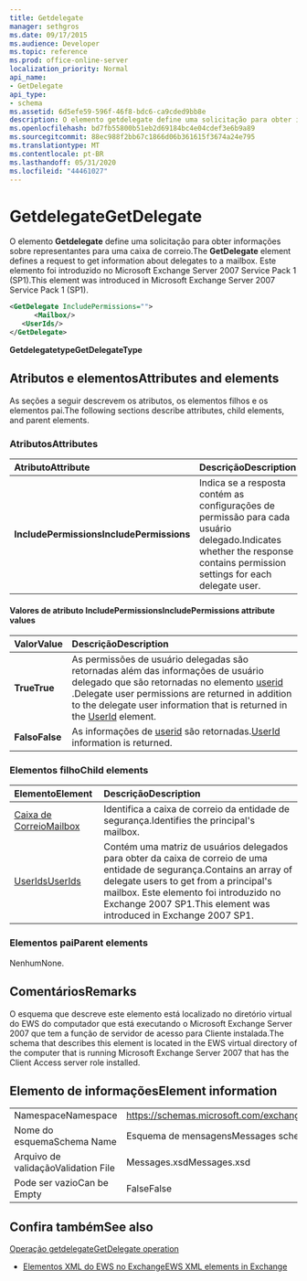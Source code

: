 ```yaml
---
title: Getdelegate
manager: sethgros
ms.date: 09/17/2015
ms.audience: Developer
ms.topic: reference
ms.prod: office-online-server
localization_priority: Normal
api_name:
- GetDelegate
api_type:
- schema
ms.assetid: 6d5efe59-596f-46f8-bdc6-ca9cded9bb8e
description: O elemento getdelegate define uma solicitação para obter informações sobre representantes para uma caixa de correio. Este elemento foi introduzido no Microsoft Exchange Server 2007 Service Pack 1 (SP1).
ms.openlocfilehash: bd7fb55800b51eb2d69184bc4e04cdef3e6b9a89
ms.sourcegitcommit: 88ec988f2bb67c1866d06b361615f3674a24e795
ms.translationtype: MT
ms.contentlocale: pt-BR
ms.lasthandoff: 05/31/2020
ms.locfileid: "44461027"
---
```

# <a name="getdelegate"></a><span data-ttu-id="8a085-104">Getdelegate</span><span class="sxs-lookup"><span data-stu-id="8a085-104">GetDelegate</span></span>

<span data-ttu-id="8a085-105">O elemento **Getdelegate** define uma solicitação para obter informações sobre representantes para uma caixa de correio.</span><span class="sxs-lookup"><span data-stu-id="8a085-105">The **GetDelegate** element defines a request to get information about delegates to a mailbox.</span></span> <span data-ttu-id="8a085-106">Este elemento foi introduzido no Microsoft Exchange Server 2007 Service Pack 1 (SP1).</span><span class="sxs-lookup"><span data-stu-id="8a085-106">This element was introduced in Microsoft Exchange Server 2007 Service Pack 1 (SP1).</span></span> 
  
```xml
<GetDelegate IncludePermissions="">
      <Mailbox/>
   <UserIds/>
</GetDelegate>
```

 <span data-ttu-id="8a085-107">**Getdelegatetype**</span><span class="sxs-lookup"><span data-stu-id="8a085-107">**GetDelegateType**</span></span>
## <a name="attributes-and-elements"></a><span data-ttu-id="8a085-108">Atributos e elementos</span><span class="sxs-lookup"><span data-stu-id="8a085-108">Attributes and elements</span></span>

<span data-ttu-id="8a085-109">As seções a seguir descrevem os atributos, os elementos filhos e os elementos pai.</span><span class="sxs-lookup"><span data-stu-id="8a085-109">The following sections describe attributes, child elements, and parent elements.</span></span>
  
### <a name="attributes"></a><span data-ttu-id="8a085-110">Atributos</span><span class="sxs-lookup"><span data-stu-id="8a085-110">Attributes</span></span>

|<span data-ttu-id="8a085-111">**Atributo**</span><span class="sxs-lookup"><span data-stu-id="8a085-111">**Attribute**</span></span>|<span data-ttu-id="8a085-112">**Descrição**</span><span class="sxs-lookup"><span data-stu-id="8a085-112">**Description**</span></span>|
|:-----|:-----|
|<span data-ttu-id="8a085-113">**IncludePermissions**</span><span class="sxs-lookup"><span data-stu-id="8a085-113">**IncludePermissions**</span></span> <br/> |<span data-ttu-id="8a085-114">Indica se a resposta contém as configurações de permissão para cada usuário delegado.</span><span class="sxs-lookup"><span data-stu-id="8a085-114">Indicates whether the response contains permission settings for each delegate user.</span></span>  <br/> |
   
#### <a name="includepermissions-attribute-values"></a><span data-ttu-id="8a085-115">Valores de atributo IncludePermissions</span><span class="sxs-lookup"><span data-stu-id="8a085-115">IncludePermissions attribute values</span></span>

|<span data-ttu-id="8a085-116">**Valor**</span><span class="sxs-lookup"><span data-stu-id="8a085-116">**Value**</span></span>|<span data-ttu-id="8a085-117">**Descrição**</span><span class="sxs-lookup"><span data-stu-id="8a085-117">**Description**</span></span>|
|:-----|:-----|
|<span data-ttu-id="8a085-118">**True**</span><span class="sxs-lookup"><span data-stu-id="8a085-118">**True**</span></span> <br/> |<span data-ttu-id="8a085-119">As permissões de usuário delegadas são retornadas além das informações de usuário delegado que são retornadas no elemento [userid](userid.md) .</span><span class="sxs-lookup"><span data-stu-id="8a085-119">Delegate user permissions are returned in addition to the delegate user information that is returned in the [UserId](userid.md) element.</span></span>  <br/> |
|<span data-ttu-id="8a085-120">**Falso**</span><span class="sxs-lookup"><span data-stu-id="8a085-120">**False**</span></span> <br/> |<span data-ttu-id="8a085-121">As informações de [userid](userid.md) são retornadas.</span><span class="sxs-lookup"><span data-stu-id="8a085-121">[UserId](userid.md) information is returned.</span></span>  <br/> |
   
### <a name="child-elements"></a><span data-ttu-id="8a085-122">Elementos filho</span><span class="sxs-lookup"><span data-stu-id="8a085-122">Child elements</span></span>

|<span data-ttu-id="8a085-123">**Elemento**</span><span class="sxs-lookup"><span data-stu-id="8a085-123">**Element**</span></span>|<span data-ttu-id="8a085-124">**Descrição**</span><span class="sxs-lookup"><span data-stu-id="8a085-124">**Description**</span></span>|
|:-----|:-----|
|[<span data-ttu-id="8a085-125">Caixa de Correio</span><span class="sxs-lookup"><span data-stu-id="8a085-125">Mailbox</span></span>](mailbox.md) <br/> |<span data-ttu-id="8a085-126">Identifica a caixa de correio da entidade de segurança.</span><span class="sxs-lookup"><span data-stu-id="8a085-126">Identifies the principal's mailbox.</span></span>  <br/> |
|[<span data-ttu-id="8a085-127">UserIds</span><span class="sxs-lookup"><span data-stu-id="8a085-127">UserIds</span></span>](userids.md) <br/> |<span data-ttu-id="8a085-128">Contém uma matriz de usuários delegados para obter da caixa de correio de uma entidade de segurança.</span><span class="sxs-lookup"><span data-stu-id="8a085-128">Contains an array of delegate users to get from a principal's mailbox.</span></span> <span data-ttu-id="8a085-129">Este elemento foi introduzido no Exchange 2007 SP1.</span><span class="sxs-lookup"><span data-stu-id="8a085-129">This element was introduced in Exchange 2007 SP1.</span></span>  <br/> |
   
### <a name="parent-elements"></a><span data-ttu-id="8a085-130">Elementos pai</span><span class="sxs-lookup"><span data-stu-id="8a085-130">Parent elements</span></span>

<span data-ttu-id="8a085-131">Nenhum</span><span class="sxs-lookup"><span data-stu-id="8a085-131">None.</span></span>
  
## <a name="remarks"></a><span data-ttu-id="8a085-132">Comentários</span><span class="sxs-lookup"><span data-stu-id="8a085-132">Remarks</span></span>

<span data-ttu-id="8a085-133">O esquema que descreve este elemento está localizado no diretório virtual do EWS do computador que está executando o Microsoft Exchange Server 2007 que tem a função de servidor de acesso para Cliente instalada.</span><span class="sxs-lookup"><span data-stu-id="8a085-133">The schema that describes this element is located in the EWS virtual directory of the computer that is running Microsoft Exchange Server 2007 that has the Client Access server role installed.</span></span>
  
## <a name="element-information"></a><span data-ttu-id="8a085-134">Elemento de informações</span><span class="sxs-lookup"><span data-stu-id="8a085-134">Element information</span></span>

|||
|:-----|:-----|
|<span data-ttu-id="8a085-135">Namespace</span><span class="sxs-lookup"><span data-stu-id="8a085-135">Namespace</span></span>  <br/> |https://schemas.microsoft.com/exchange/services/2006/messages  <br/> |
|<span data-ttu-id="8a085-136">Nome do esquema</span><span class="sxs-lookup"><span data-stu-id="8a085-136">Schema Name</span></span>  <br/> |<span data-ttu-id="8a085-137">Esquema de mensagens</span><span class="sxs-lookup"><span data-stu-id="8a085-137">Messages schema</span></span>  <br/> |
|<span data-ttu-id="8a085-138">Arquivo de validação</span><span class="sxs-lookup"><span data-stu-id="8a085-138">Validation File</span></span>  <br/> |<span data-ttu-id="8a085-139">Messages.xsd</span><span class="sxs-lookup"><span data-stu-id="8a085-139">Messages.xsd</span></span>  <br/> |
|<span data-ttu-id="8a085-140">Pode ser vazio</span><span class="sxs-lookup"><span data-stu-id="8a085-140">Can be Empty</span></span>  <br/> |<span data-ttu-id="8a085-141">False</span><span class="sxs-lookup"><span data-stu-id="8a085-141">False</span></span>  <br/> |
   
## <a name="see-also"></a><span data-ttu-id="8a085-142">Confira também</span><span class="sxs-lookup"><span data-stu-id="8a085-142">See also</span></span>



[<span data-ttu-id="8a085-143">Operação getdelegate</span><span class="sxs-lookup"><span data-stu-id="8a085-143">GetDelegate operation</span></span>](getdelegate-operation.md)


- [<span data-ttu-id="8a085-144">Elementos XML do EWS no Exchange</span><span class="sxs-lookup"><span data-stu-id="8a085-144">EWS XML elements in Exchange</span></span>](ews-xml-elements-in-exchange.md)

